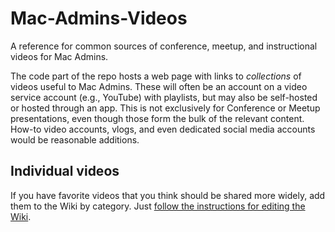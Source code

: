 # Mac-Admins-Videos
A reference for common sources of conference, meetup, and instructional videos for Mac Admins.

The code part of the repo hosts a web page with links to _collections_ of videos useful to Mac Admins. These will often be an account on a video service account (e.g., YouTube) with playlists, but may also be self-hosted or hosted through an app. This is not exclusively for Conference or Meetup presentations, even though those form the bulk of the relevant content. How-to video accounts, vlogs, and even dedicated social media accounts would be reasonable additions.

## Individual videos
If you have favorite videos that you think should be shared more widely, add them to the Wiki by category. Just [follow the instructions for editing the Wiki](https://github.com/jazzace/Mac-Admins-Videos/wiki).
